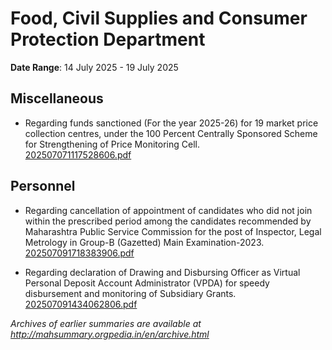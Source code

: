 # Food, Civil Supplies and Consumer Protection Department

**Date Range**: 14 July 2025 - 19 July 2025


## Miscellaneous
- Regarding funds sanctioned (For the year 2025-26) for 19 market price collection centres, under the 100 Percent Centrally Sponsored Scheme for Strengthening of Price Monitoring Cell.\
  [202507071117528606.pdf](https://gr.maharashtra.gov.in/Site/Upload/Government%20Resolutions/English/202507071117528606.pdf)

## Personnel
- Regarding cancellation of appointment of candidates who did not join within the prescribed period among the candidates recommended by Maharashtra Public Service Commission for the post of Inspector, Legal Metrology in Group-B (Gazetted) Main Examination-2023.\
  [202507091718383906.pdf](https://gr.maharashtra.gov.in/Site/Upload/Government%20Resolutions/English/202507091718383906.pdf)

- Regarding declaration of Drawing and Disbursing Officer as Virtual Personal Deposit Account Administrator (VPDA) for speedy disbursement and monitoring of Subsidiary Grants.\
  [202507091434062806.pdf](https://gr.maharashtra.gov.in/Site/Upload/Government%20Resolutions/English/202507091434062806.pdf)


*Archives of earlier summaries are available at http://mahsummary.orgpedia.in/en/archive.html*